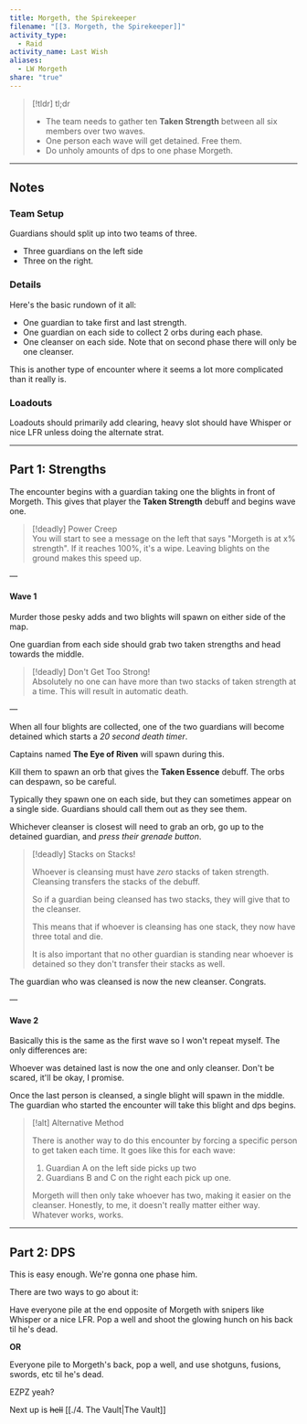 ```yaml
---  
title: Morgeth, the Spirekeeper  
filename: "[[3. Morgeth, the Spirekeeper]]"  
activity_type:  
  - Raid  
activity_name: Last Wish  
aliases:  
  - LW Morgeth  
share: "true"  
---  
```

  
> [!tldr] tl;dr  
>  
> - The team needs to gather ten **Taken Strength** between all six members over two waves.  
> - One person each wave will get detained. Free them.  
> - Do unholy amounts of dps to one phase Morgeth.  
  
----  
  
## Notes  
  
### Team Setup  
  
Guardians should split up into two teams of three.  
 - Three guardians on the left side  
 - Three on the right.  
  
### Details  
  
Here's the basic rundown of it all:  
- One guardian to take first and last strength.  
- One guardian on each side to collect 2 orbs during each phase.  
- One cleanser on each side. Note that on second phase there will only be one cleanser.  
  
This is another type of encounter where it seems a lot more complicated than it really is.  
  
### Loadouts  
  
Loadouts should primarily add clearing, heavy slot should have Whisper or nice LFR unless doing the alternate strat.  
  
----  
  
## Part 1: Strengths  
  
The encounter begins with a guardian taking one the blights in front of Morgeth. This gives that player the **Taken Strength** debuff and begins wave one.  
  
> [!deadly] Power Creep  
> You will start to see a message on the left that says "Morgeth is at x% strength". If it reaches 100%, it's a wipe. Leaving blights on the ground makes this speed up.  
  
—  
  
#### Wave 1  
  
Murder those pesky adds and two blights will spawn on either side of the map.  
  
One guardian from each side should grab two taken strengths and head towards the middle.  
  
> [!deadly] Don't Get Too Strong!  
> Absolutely no one can have more than two stacks of taken strength at a time. This will result in automatic death.  
  
—  
  
When all four blights are collected, one of the two guardians will become detained which starts a *20 second death timer*.  
  
Captains named **The Eye of Riven** will spawn during this.  
  
Kill them to spawn an orb that gives the **Taken Essence** debuff. The orbs can despawn, so be careful.  
   
Typically they spawn one on each side, but they can sometimes appear on a single side. Guardians should call them out as they see them.  
   
Whichever cleanser is closest will need to grab an orb, go up to the detained guardian, and *press their grenade button*.  
  
> [!deadly] Stacks on Stacks!  
>  
> Whoever is cleansing must have *zero* stacks of taken strength. Cleansing transfers the stacks of the debuff.  
>  
> So if a guardian being cleansed has two stacks, they will give that to the cleanser.  
>  
> This means that if whoever is cleansing has one stack, they now have three total and die.  
>  
> It is also important that no other guardian is standing near whoever is detained so they don't transfer their stacks as well.  
  
The guardian who was cleansed is now the new cleanser. Congrats.  
  
—  
  
#### Wave 2  
  
Basically this is the same as the first wave so I won't repeat myself. The only differences are:  
  
Whoever was detained last is now the one and only cleanser. Don't be scared, it'll be okay, I promise.  
   
Once the last person is cleansed, a single blight will spawn in the middle. The guardian who started the encounter will take this blight and dps begins.  
  
> [!alt] Alternative Method  
>  
> There is another way to do this encounter by forcing a specific person to get taken each time. It goes like this for each wave:  
>  
> 1. Guardian A on the left side picks up two  
> 2. Guardians B and C on the right each pick up one.  
>  
> Morgeth will then only take whoever has two, making it easier on the cleanser. Honestly, to me, it doesn't really matter either way. Whatever works, works.  
  
----  
  
## Part 2: DPS  
  
This is easy enough. We're gonna one phase him.  
  
There are two ways to go about it:  
  
Have everyone pile at the end opposite of Morgeth with snipers like Whisper or a nice LFR. Pop a well and shoot the glowing hunch on his back til he's dead.  
  
**OR**  
  
Everyone pile to Morgeth's back, pop a well, and use shotguns, fusions, swords, etc til he's dead.  
  
EZPZ yeah?  
  
Next up is ~~hell~~ [[./4. The Vault|The Vault]]